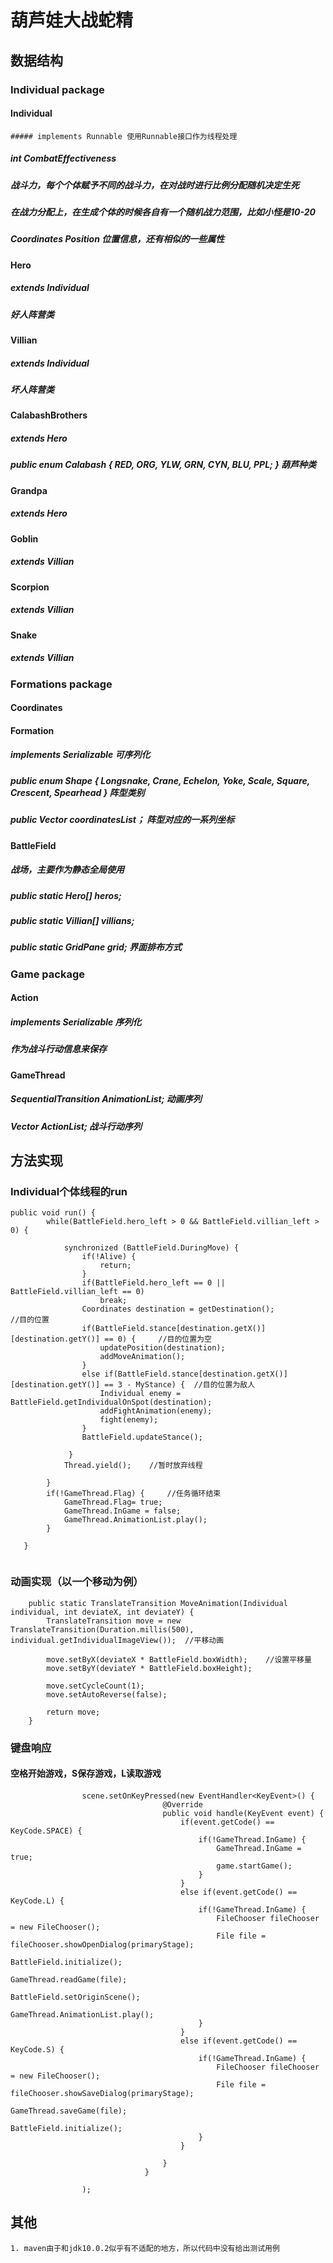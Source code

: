 
# 葫芦娃大战蛇精

## 数据结构
	
### Individual package

#### Individual
	##### implements Runnable 使用Runnable接口作为线程处理
##### int CombatEffectiveness 
##### 战斗力，每个个体赋予不同的战斗力，在对战时进行比例分配随机决定生死
##### 在战力分配上，在生成个体的时候各自有一个随机战力范围，比如小怪是10-20
##### Coordinates Position 位置信息，还有相似的一些属性
#### Hero 
##### extends Individual
##### 好人阵营类
#### Villian
##### extends Individual
##### 坏人阵营类
#### CalabashBrothers
##### extends Hero
##### public enum Calabash { RED, ORG, YLW, GRN, CYN, BLU, PPL; } 葫芦种类
#### Grandpa
##### extends Hero
#### Goblin
##### extends Villian
#### Scorpion
##### extends Villian 
#### Snake
##### extends Villian
		
### Formations package
#### Coordinates
			
#### Formation
##### implements Serializable 可序列化
##### public enum Shape { Longsnake, Crane, Echelon, Yoke, Scale, Square, Crescent, Spearhead } 阵型类别
##### public Vector<Coordinates> coordinatesList； 阵型对应的一系列坐标
#### BattleField
##### 战场，主要作为静态全局使用
##### public static Hero[] heros;
##### public static Villian[] villians;
##### public static GridPane grid; 界面排布方式
### Game package
#### Action
##### implements Serializable 序列化
##### 作为战斗行动信息来保存
#### GameThread
##### SequentialTransition AnimationList; 动画序列
##### Vector<Action> ActionList; 战斗行动序列
	
	
## 方法实现
### Individual个体线程的run
```
public void run() {
        while(BattleField.hero_left > 0 && BattleField.villian_left > 0) {

            synchronized (BattleField.DuringMove) {
                if(!Alive) {
                    return;
                }
                if(BattleField.hero_left == 0 || BattleField.villian_left == 0)
                    break;
                Coordinates destination = getDestination();                          //目的位置
                if(BattleField.stance[destination.getX()][destination.getY()] == 0) {     //目的位置为空
                    updatePosition(destination);
                    addMoveAnimation();
                }
                else if(BattleField.stance[destination.getX()][destination.getY()] == 3 - MyStance) {  //目的位置为敌人
                    Individual enemy = BattleField.getIndividualOnSpot(destination);
                    addFightAnimation(enemy);
                    fight(enemy);
                }
                BattleField.updateStance();

             }
            Thread.yield();    //暂时放弃线程

        }
        if(!GameThread.Flag) {     //任务循环结束
            GameThread.Flag= true; 
            GameThread.InGame = false;
            GameThread.AnimationList.play();
        }

   }
    
```
	
	
### 动画实现（以一个移动为例）
```
	public static TranslateTransition MoveAnimation(Individual individual, int deviateX, int deviateY) {
        TranslateTransition move = new TranslateTransition(Duration.millis(500), individual.getIndividualImageView());  //平移动画

        move.setByX(deviateX * BattleField.boxWidth);    //设置平移量
        move.setByY(deviateY * BattleField.boxHeight);   

        move.setCycleCount(1);
        move.setAutoReverse(false);

        return move;
    }
```
	
	
### 键盘响应
#### 空格开始游戏，S保存游戏，L读取游戏
#### 
```
		        scene.setOnKeyPressed(new EventHandler<KeyEvent>() {
                                  @Override
                                  public void handle(KeyEvent event) {
                                      if(event.getCode() == KeyCode.SPACE) {
                                          if(!GameThread.InGame) {
                                              GameThread.InGame = true;
                                              game.startGame();
                                          }
                                      }
                                      else if(event.getCode() == KeyCode.L) {
                                          if(!GameThread.InGame) {
                                              FileChooser fileChooser = new FileChooser();
                                              File file = fileChooser.showOpenDialog(primaryStage);
                                              BattleField.initialize();
                                              GameThread.readGame(file);
                                              BattleField.setOriginScene();
                                              GameThread.AnimationList.play();
                                          }
                                      }
                                      else if(event.getCode() == KeyCode.S) {
                                          if(!GameThread.InGame) {
                                              FileChooser fileChooser = new FileChooser();
                                              File file = fileChooser.showSaveDialog(primaryStage);
                                              GameThread.saveGame(file);
                                              BattleField.initialize();
                                          }
                                      }

                                  }
                              }

				);
```
	
## 	 其他
	1. maven由于和jdk10.0.2似乎有不适配的地方，所以代码中没有给出测试用例
